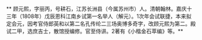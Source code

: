**    顾元熙，字丽丙，号耕石，江苏长洲县（今属苏州市）人。清朝翰林。嘉庆十三年（1808年）戊辰恩科江南乡试第一名举人（解元）。1次年会试联捷，本来拟定会元，因考官侍郎英和以第二名孔传纶二三场奥博多奇字，改顾元熙为第二。殿试二甲，选庶吉士，散馆授编修。官至侍讲。2著有《小楷金石萃编》等。**